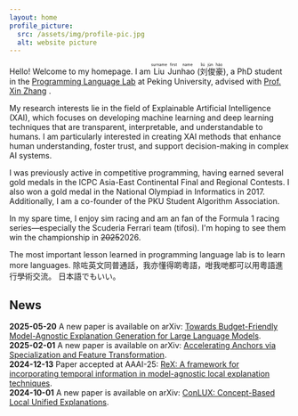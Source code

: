 ```yaml
---
layout: home
profile_picture:
  src: /assets/img/profile-pic.jpg
  alt: website picture
---
```


<p>
  Hello! Welcome to my homepage. I am <ruby>Liu<rt>surname</rt></ruby> <ruby>Junhao<rt>first name</rt></ruby> (<ruby>刘俊豪<rt>liú jùn háo</rt></ruby>), a PhD student in the <a href = "https://pl.cs.pku.edu.cn">Programming Language Lab</a> at Peking University, advised with <a href="https://xinpl.github.io/">Prof. Xin Zhang</a> .
</p>

<p>
  My research interests lie in the field of Explainable Artificial Intelligence (XAI), which focuses on developing machine learning and deep learning techniques that are transparent, interpretable, and understandable to humans. I am particularly interested in creating XAI methods that enhance human understanding, foster trust, and support decision-making in complex AI systems.
</p>

<p>
  I was previously active in competitive programming, having earned several gold medals in the ICPC Asia-East Continental Final and Regional Contests. I also won a gold medal in the National Olympiad in Informatics in 2017. Additionally, I am a co-founder of the PKU Student Algorithm Association.
</p>

<p>
  In my spare time, I enjoy sim racing and am an fan of the Formula 1 racing series—especially the Scuderia Ferrari team (tifosi). I'm hoping to see them win the championship in <s>2025</s>2026.
</p>

<p>
The most important lesson learned in programming language lab is to learn more languages. 
除咗英文同普通話，我亦懂得啲粵語，咁我哋都可以用粵語進行學術交流。
日本語でもいい。
</p>

<div class="news-section">
  <h2>News</h2>
  <div class="news-item">
    <strong>2025-05-20</strong> A new paper is available on arXiv: <a href="https://arxiv.org/pdf/2505.12509">Towards Budget-Friendly Model-Agnostic Explanation Generation for Large Language Models</a>.
  </div>
  <div class="news-item">
    <strong>2025-02-01</strong> A new paper is available on arXiv: <a href="https://arxiv.org/pdf/2502.11068">Accelerating Anchors via Specialization and Feature Transformation</a>.
  </div>
  <div class="news-item">
    <strong>2024-12-13</strong> Paper accepted at AAAI-25: <a href="https://ojs.aaai.org/index.php/AAAI/article/download/34079/36234">ReX: A framework for incorporating temporal information in model-agnostic local explanation techniques</a>.
  </div>
  <div class="news-item">
    <strong>2024-10-01</strong> A new paper is available on arXiv: <a href="https://arxiv.org/pdf/2410.12439">ConLUX: Concept-Based Local Unified Explanations</a>.
  <!-- 可继续添加更多新闻 -->
</div>

